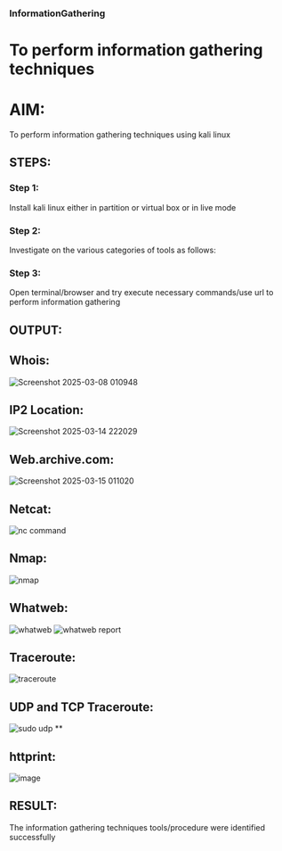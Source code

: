 ### InformationGathering


# To perform information gathering techniques

# AIM:

To perform information gathering techniques using kali linux 

## STEPS:

### Step 1:

Install kali linux either in partition or virtual box or in live mode

### Step 2:

Investigate on the various categories of tools as follows:

### Step 3:
Open terminal/browser and try execute necessary commands/use url to perform information gathering


## OUTPUT:
## Whois:
![Screenshot 2025-03-08 010948](https://github.com/user-attachments/assets/a29375b5-62b1-463d-bbe4-eccae25eda1e)


## IP2 Location:
![Screenshot 2025-03-14 222029](https://github.com/user-attachments/assets/9a61c246-9c15-45cf-9459-96ab783e58fc)


## Web.archive.com:
![Screenshot 2025-03-15 011020](https://github.com/user-attachments/assets/4f3302ff-8fbe-4b39-a6a7-8beedb415b03)

## Netcat:
![nc command](https://github.com/user-attachments/assets/c89e02b1-b310-4f26-8b64-a05b1ef8d7f3)

## Nmap:
![nmap](https://github.com/user-attachments/assets/0295b223-39cd-4098-a3ae-ad38ec194dd3)

## Whatweb:
![whatweb](https://github.com/user-attachments/assets/ca3b97b7-56ed-4279-8eae-4c0896bf494e)
![whatweb report](https://github.com/user-attachments/assets/62d96481-8962-4edb-81ea-fbfee4036a21)

## Traceroute:

![traceroute](https://github.com/user-attachments/assets/9742a593-ff18-47db-a07a-3c21be0f3370)


## UDP and TCP Traceroute:

![sudo udp](https://github.com/user-attachments/assets/94049ddc-5551-4308-b317-a2f8cd2c072e)
**
## httprint:
![image](https://github.com/user-attachments/assets/a30f2c6a-2db8-4dd2-ad3d-ea0f01745236)



## RESULT:
The information gathering techniques tools/procedure were  identified successfully
